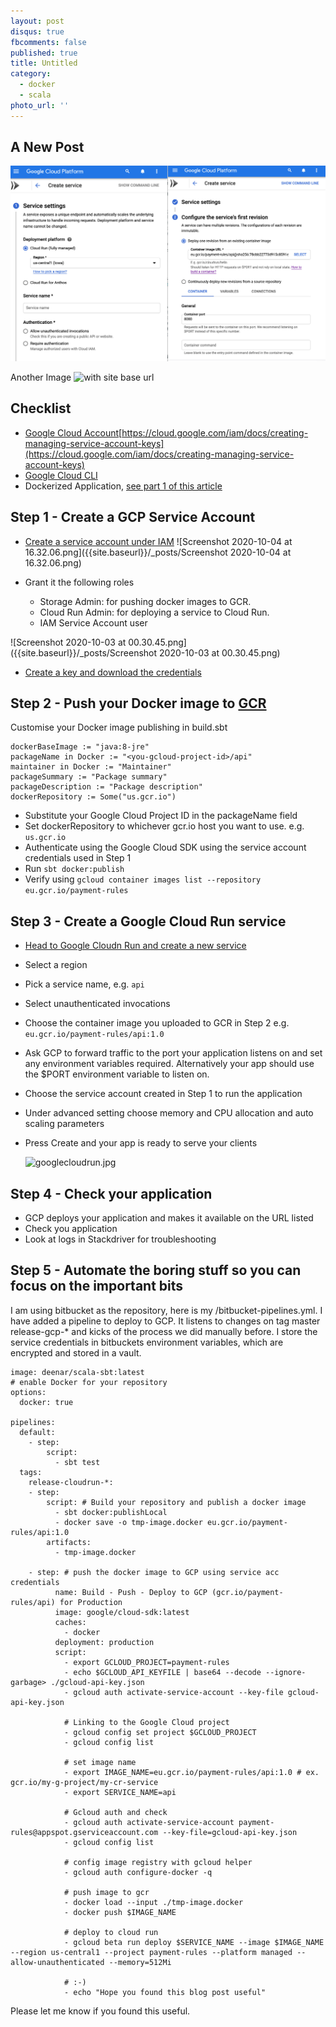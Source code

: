 ```yaml
---
layout: post
disqus: true
fbcomments: false
published: true
title: Untitled
category:
  - docker
  - scala
photo_url: ''
---
```

## A New Post
![Google Cloud Run](/_posts/googlecloudrun.jpg)

Another Image
![with site base url]({{site.baseurl}}/_posts/googlecloudrun.jpg)

## Checklist
- [Google Cloud Account](https://cloud.google.com/free)[https://cloud.google.com/iam/docs/creating-managing-service-account-keys](https://cloud.google.com/iam/docs/creating-managing-service-account-keys)
- [Google Cloud CLI](https://cloud.google.com/sdk/docs/install)
- Dockerized Application, [see part 1 of this article](https://deenar.github.io./dockerising-scala-app-with-sbt/)

## Step 1 - Create a GCP Service Account
- [Create a service account under IAM](https://cloud.google.com/iam/docs/creating-managing-service-accounts)
![Screenshot 2020-10-04 at 16.32.06.png]({{site.baseurl}}/_posts/Screenshot 2020-10-04 at 16.32.06.png)

- Grant it the following roles
	- Storage Admin: for pushing docker images to GCR.
	- Cloud Run Admin: for deploying a service to Cloud Run.
	- IAM Service Account user
    
 ![Screenshot 2020-10-03 at 00.30.45.png]({{site.baseurl}}/_posts/Screenshot 2020-10-03 at 00.30.45.png)

- [Create a key and download the credentials](https://cloud.google.com/iam/docs/creating-managing-service-account-keys)

## Step 2 - Push your Docker image to [GCR](https://cloud.google.com/container-registry)
Customise your Docker image publishing in build.sbt


	dockerBaseImage := "java:8-jre"
	packageName in Docker := "<you-gcloud-project-id>/api"
	maintainer in Docker := "Maintainer"
	packageSummary := "Package summary"
	packageDescription := "Package description"
	dockerRepository := Some("us.gcr.io")
    
- Substitute your Google Cloud Project ID in the packageName field
- Set dockerRepository to whichever gcr.io host you want to use. e.g. `us.gcr.io`
- Authenticate using the Google Cloud SDK using the service account credentials used in Step 1
- Run `sbt docker:publish`
- Verify using `gcloud container images list --repository eu.gcr.io/payment-rules`

## Step 3 - Create a Google Cloud Run service

- [Head to Google Cloudn Run and create a new service](https://console.cloud.google.com/run)
- Select a region
- Pick a service name, e.g. `api`
- Select unauthenticated invocations
- Choose the container image you uploaded to GCR in Step 2 e.g. `eu.gcr.io/payment-rules/api:1.0`
- Ask GCP to forward traffic to the port your application listens on and set any environment variables required. Alternatively your app should use the $PORT environment variable to listen on.
- Choose the service account created in Step 1 to run the application
- Under advanced setting choose memory and CPU allocation and auto scaling parameters
- Press Create and your app is ready to serve your clients


   ![googlecloudrun.jpg]({{site.baseurl}}/_posts/googlecloudrun.jpg)
 
## Step 4 - Check your application    
- GCP deploys your application and makes it available on the URL listed
- Check you application 
- Look at logs in Stackdriver for troubleshooting

    
## Step 5 - Automate the boring stuff so you can focus on the important bits    
I am using bitbucket as the repository, here is my /bitbucket-pipelines.yml. I have added a pipeline to deploy to GCP. It listens to changes on tag master release-gcp-* and kicks of the process we did manually before. I store the service credentials in bitbuckets environment variables, which are encrypted and stored in a vault.
    
```
image: deenar/scala-sbt:latest
# enable Docker for your repository
options:
  docker: true

pipelines:
  default:
    - step:
        script: 
          - sbt test
  tags:
    release-cloudrun-*:
    - step:
        script: # Build your repository and publish a docker image
          - sbt docker:publishLocal
          - docker save -o tmp-image.docker eu.gcr.io/payment-rules/api:1.0
        artifacts:
          - tmp-image.docker

    - step: # push the docker image to GCP using service acc credentials
          name: Build - Push - Deploy to GCP (gcr.io/payment-rules/api) for Production
          image: google/cloud-sdk:latest
          caches:
            - docker
          deployment: production
          script:
            - export GCLOUD_PROJECT=payment-rules
            - echo $GCLOUD_API_KEYFILE | base64 --decode --ignore-garbage> ./gcloud-api-key.json
            - gcloud auth activate-service-account --key-file gcloud-api-key.json

            # Linking to the Google Cloud project
            - gcloud config set project $GCLOUD_PROJECT          
            - gcloud config list

            # set image name
            - export IMAGE_NAME=eu.gcr.io/payment-rules/api:1.0 # ex. gcr.io/my-g-project/my-cr-service
            - export SERVICE_NAME=api

            # Gcloud auth and check
            - gcloud auth activate-service-account payment-rules@appspot.gserviceaccount.com --key-file=gcloud-api-key.json
            - gcloud config list

            # config image registry with gcloud helper
            - gcloud auth configure-docker -q

            # push image to gcr
            - docker load --input ./tmp-image.docker
            - docker push $IMAGE_NAME

            # deploy to cloud run
            - gcloud beta run deploy $SERVICE_NAME --image $IMAGE_NAME --region us-central1 --project payment-rules --platform managed --allow-unauthenticated --memory=512Mi

            # :-)
            - echo "Hope you found this blog post useful"
```

Please let me know if you found this useful.
